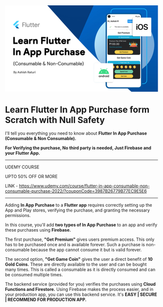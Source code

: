 [<img src="https://github.com/Ashish-Raturi/images/raw/master/Cover_Page.jpg">](https://www.udemy.com/course/flutter-in-app-consumable-non-consumable-purchase-2022/?couponCode=3987B26779B77EC9E5E6)

# Learn Flutter In App Purchase form Scratch with Null Safety
I'll tell you everything you need to know about **Flutter In App Purchase (Consumable & Non Consumable).**

**For Verifying the purchase, No third party is needed, Just Firebase and your Flutter App.**

--------------------------------------------------------------
UDEMY COURSE

UPTO 50% OFF OR MORE

LINK - https://www.udemy.com/course/flutter-in-app-consumable-non-consumable-purchase-2022/?couponCode=3987B26779B77EC9E5E6

--------------------------------------------------------------


Adding **In App Purchase** to a **Flutter app** requires correctly setting up the App and Play stores, verifying the purchase, and granting the necessary permissions.

In this course, you'll add **two types of In App Purchase** to an app and verify these purchases using **Firebase.**

The first purchase, **"Get Premium"** gives users premium access. This only has to be purchased once and is available forever. Such a purchase is non-consumable because the app cannot consume it but is valid forever.

The second option, **"Get Game Coin"** gives the user a direct benefit of **10 Gold Coins.** These are directly available to the user and can be bought many times. This is called a consumable as it is directly consumed and can be consumed multiple times.

The backend service (provided for you) verifies the purchases using **Cloud Functions and Firestore.** Using Firebase makes the process easier, and in your production app, you can use this backend service. It's **EASY | SECURE | RECOMMEND FOR PRODUCTION APP.**
